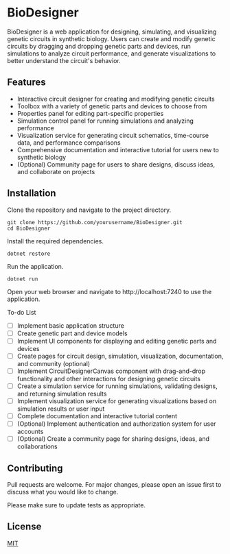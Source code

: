 # BioDesigner
BioDesigner is a web application for designing, simulating, and visualizing genetic circuits in synthetic biology. Users can create and modify genetic circuits by dragging and dropping genetic parts and devices, run simulations to analyze circuit performance, and generate visualizations to better understand the circuit's behavior.

## Features
- Interactive circuit designer for creating and modifying genetic circuits
- Toolbox with a variety of genetic parts and devices to choose from
- Properties panel for editing part-specific properties
- Simulation control panel for running simulations and analyzing performance
- Visualization service for generating circuit schematics, time-course data, and performance comparisons
- Comprehensive documentation and interactive tutorial for users new to synthetic biology
- (Optional) Community page for users to share designs, discuss ideas, and collaborate on projects
## Installation
Clone the repository and navigate to the project directory.

``` 
git clone https://github.com/yourusername/BioDesigner.git
cd BioDesigner	
```

Install the required dependencies.

``` 
dotnet restore	
```
Run the application.

```
dotnet run	
```
Open your web browser and navigate to http://localhost:7240 to use the application.

To-do List
- [ ] Implement basic application structure
- [ ] Create genetic part and device models
- [ ] Implement UI components for displaying and editing genetic parts and devices
- [ ] Create pages for circuit design, simulation, visualization, documentation, and community (optional)
- [ ] Implement CircuitDesignerCanvas component with drag-and-drop functionality and other interactions for designing genetic circuits
- [ ] Create a simulation service for running simulations, validating designs, and returning simulation results
- [ ] Implement visualization service for generating visualizations based on simulation results or user input
- [ ] Complete documentation and interactive tutorial content
- [ ] (Optional) Implement authentication and authorization system for user accounts
- [ ] (Optional) Create a community page for sharing designs, ideas, and collaborations

## Contributing
Pull requests are welcome. For major changes, please open an issue first to discuss what you would like to change.

Please make sure to update tests as appropriate.

## License
[MIT](https://choosealicense.com/licenses/mit/)
